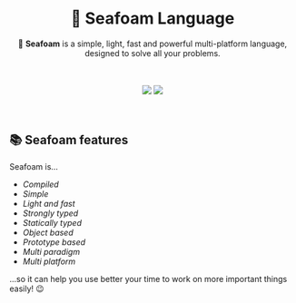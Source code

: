 <h1 align=center>🌊 Seafoam Language</h1>
<p align=center>🌴 <b>Seafoam</b> is a simple, light, fast and powerful multi-platform language, designed to solve all your problems.</p>
<br></br>
<div align=center><a href="https://discord.gg/RAHMZHSRjq"><img src="https://img.shields.io/badge/dynamic/json?logo=discord&color=5865F2&label=Join%20our%20Discord&query=presence_count&suffix=%20online&url=https%3A%2F%2Fcanary.discord.com%2Fapi%2Fguilds%2F866749797864308756%2Fwidget.json"></img></a> <img src="https://img.shields.io/github/checks-status/SeafoamFundation/seafoam-lang/main?label=Checks&logo=github"></img></div>
<br></br>

## 📚 Seafoam features

Seafoam is...

 - *Compiled*
 - *Simple*
 - *Light and fast*
 - *Strongly typed*
 - *Statically typed*
 - *Object based*
 - *Prototype based*
 - *Multi paradigm*
 - *Multi platform*

...so it can help you use better your time to work on more important things easily! 😉
